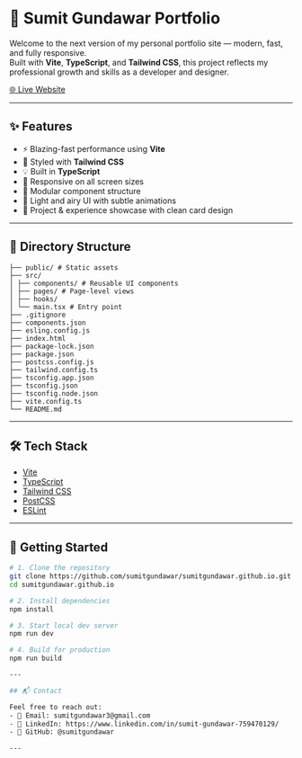 # 🚀 Sumit Gundawar Portfolio

Welcome to the next version of my personal portfolio site — modern, fast, and fully responsive.  
Built with **Vite**, **TypeScript**, and **Tailwind CSS**, this project reflects my professional growth and skills as a developer and designer.

[🌐 Live Website](https://www.sumitgundawar.com/)

---

## ✨ Features

- ⚡ Blazing-fast performance using **Vite**
- 🎨 Styled with **Tailwind CSS**
- 💡 Built in **TypeScript**
- 📱 Responsive on all screen sizes
- 🧩 Modular component structure
- 🌙 Light and airy UI with subtle animations
- 📂 Project & experience showcase with clean card design

---

## 📁 Directory Structure
```plaintext
├── public/ # Static assets
├── src/
│ ├── components/ # Reusable UI components
│ ├── pages/ # Page-level views
│ ├── hooks/ 
│ └── main.tsx # Entry point
├── .gitignore
├── components.json
├── esling.config.js
├── index.html
├── package-lock.json
├── package.json
├── postcss.config.js
├── tailwind.config.ts
├── tsconfig.app.json
├── tsconfig.json
├── tsconfig.node.json
├── vite.config.ts
└── README.md
```
---

## 🛠 Tech Stack

- [Vite](https://vitejs.dev/)
- [TypeScript](https://www.typescriptlang.org/)
- [Tailwind CSS](https://tailwindcss.com/)
- [PostCSS](https://postcss.org/)
- [ESLint](https://eslint.org/)

---

## 🧪 Getting Started

```bash
# 1. Clone the repository
git clone https://github.com/sumitgundawar/sumitgundawar.github.io.git
cd sumitgundawar.github.io

# 2. Install dependencies
npm install

# 3. Start local dev server
npm run dev

# 4. Build for production
npm run build

---

## 📬 Contact

Feel free to reach out:
- 📧 Email: sumitgundawar3@gmail.com
- 💼 LinkedIn: https://www.linkedin.com/in/sumit-gundawar-759470129/
- 🐙 GitHub: @sumitgundawar

---